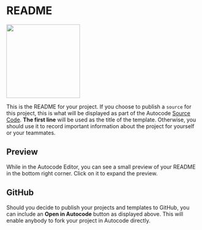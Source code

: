 # README
[<img src="https://open.autocode.com/static/images/open.svg?" width="192">](https://open.autocode.com/)

This is the README for your project. If you choose to publish a `source`
for this project, this is what will be displayed as part of the Autocode
[Source Code](/src). **The first line** will be used as the
title of the template. Otherwise, you should use it to record important
information about the project for yourself or your teammates.

## Preview
While in the Autocode Editor, you can see a small preview of your README
in the bottom right corner. Click on it to expand the preview.

## GitHub
Should you decide to publish your projects and templates to GitHub,
you can include an **Open in Autocode** button as displayed above.
This will enable anybody to fork your project in Autocode directly.